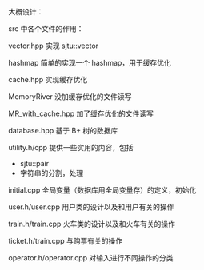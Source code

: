 大概设计：

src 中各个文件的作用：

vector.hpp 实现 sjtu::vector

hashmap 简单的实现一个 hashmap，用于缓存优化

cache.hpp 实现缓存优化

MemoryRiver 没加缓存优化的文件读写

MR_with_cache.hpp 加了缓存优化的文件读写

database.hpp 基于 B+ 树的数据库

utility.h/cpp 提供一些实用的内容，包括

- sjtu::pair
- 字符串的分割，处理

initial.cpp 全局变量（数据库用全局变量存）的定义，初始化

user.h/user.cpp 用户类的设计以及和用户有关的操作

train.h/train.cpp 火车类的设计以及和火车有关的操作

ticket.h/train.cpp 与购票有关的操作

operator.h/operator.cpp 对输入进行不同操作的分类